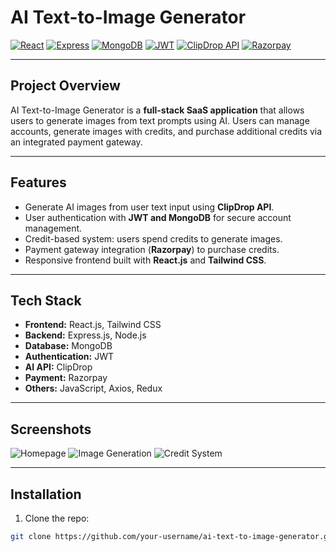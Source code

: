 # AI Text-to-Image Generator

[![React](https://img.shields.io/badge/React-v18-blue)](https://reactjs.org/) 
[![Express](https://img.shields.io/badge/Express-Node.js-green)](https://expressjs.com/) 
[![MongoDB](https://img.shields.io/badge/MongoDB-Database-brightgreen)](https://www.mongodb.com/) 
[![JWT](https://img.shields.io/badge/JWT-Authentication-yellow)](https://jwt.io/) 
[![ClipDrop API](https://img.shields.io/badge/ClipDrop-AI-red)](https://clipdrop.co/api) 
[![Razorpay](https://img.shields.io/badge/Razorpay-Payment-blue)](https://razorpay.com/)

---

## Project Overview
AI Text-to-Image Generator is a **full-stack SaaS application** that allows users to generate images from text prompts using AI. Users can manage accounts, generate images with credits, and purchase additional credits via an integrated payment gateway.

---

## Features
- Generate AI images from user text input using **ClipDrop API**.
- User authentication with **JWT and MongoDB** for secure account management.
- Credit-based system: users spend credits to generate images.
- Payment gateway integration (**Razorpay**) to purchase credits.
- Responsive frontend built with **React.js** and **Tailwind CSS**.

---

## Tech Stack
- **Frontend:** React.js, Tailwind CSS
- **Backend:** Express.js, Node.js
- **Database:** MongoDB
- **Authentication:** JWT
- **AI API:** ClipDrop
- **Payment:** Razorpay
- **Others:** JavaScript, Axios, Redux

---

## Screenshots
![Homepage](screenshots/homepage.png)
![Image Generation](screenshots/generation.png)
![Credit System](screenshots/credits.png)

---

## Installation
1. Clone the repo:
```bash
git clone https://github.com/your-username/ai-text-to-image-generator.git
